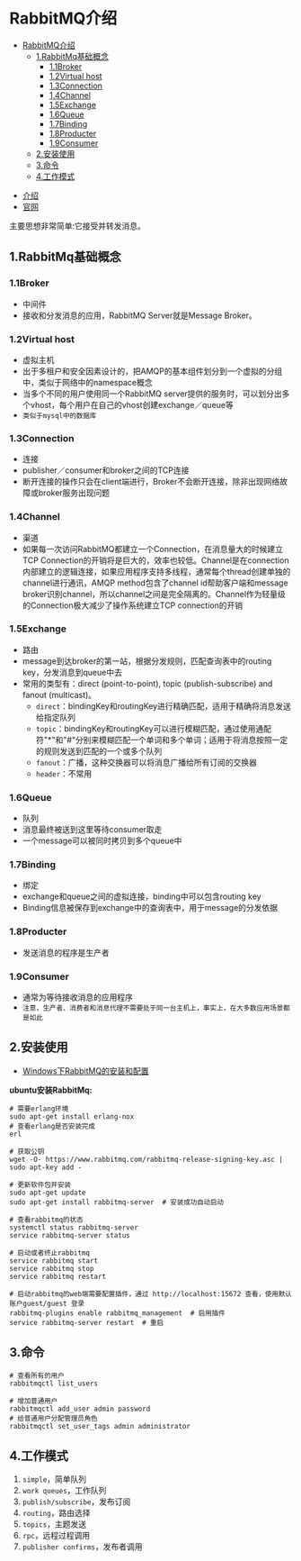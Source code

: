# RabbitMQ介绍

<!-- TOC -->

- [RabbitMQ介绍](#rabbitmq%e4%bb%8b%e7%bb%8d)
  - [1.RabbitMq基础概念](#1rabbitmq%e5%9f%ba%e7%a1%80%e6%a6%82%e5%bf%b5)
    - [1.1Broker](#11broker)
    - [1.2Virtual host](#12virtual-host)
    - [1.3Connection](#13connection)
    - [1.4Channel](#14channel)
    - [1.5Exchange](#15exchange)
    - [1.6Queue](#16queue)
    - [1.7Binding](#17binding)
    - [1.8Producter](#18producter)
    - [1.9Consumer](#19consumer)
  - [2.安装使用](#2%e5%ae%89%e8%a3%85%e4%bd%bf%e7%94%a8)
  - [3.命令](#3%e5%91%bd%e4%bb%a4)
  - [4.工作模式](#4%e5%b7%a5%e4%bd%9c%e6%a8%a1%e5%bc%8f)

<!-- /TOC -->

- [介绍](http://www.belonk.com/c/rabbitmq_intro_helloworld.html)
- [官网](https://www.rabbitmq.com/)

主要思想非常简单:它接受并转发消息。

## 1.RabbitMq基础概念

### 1.1Broker

- 中间件
- 接收和分发消息的应用，RabbitMQ Server就是Message Broker。

### 1.2Virtual host

- 虚拟主机
- 出于多租户和安全因素设计的，把AMQP的基本组件划分到一个虚拟的分组中，类似于网络中的namespace概念
- 当多个不同的用户使用同一个RabbitMQ server提供的服务时，可以划分出多个vhost，每个用户在自己的vhost创建exchange／queue等
- `类似于mysql中的数据库`

### 1.3Connection

- 连接
- publisher／consumer和broker之间的TCP连接
- 断开连接的操作只会在client端进行，Broker不会断开连接，除非出现网络故障或broker服务出现问题

### 1.4Channel

- 渠道
- 如果每一次访问RabbitMQ都建立一个Connection，在消息量大的时候建立TCP Connection的开销将是巨大的，效率也较低。Channel是在connection内部建立的逻辑连接，如果应用程序支持多线程，通常每个thread创建单独的channel进行通讯，AMQP method包含了channel id帮助客户端和message broker识别channel，所以channel之间是完全隔离的。Channel作为轻量级的Connection极大减少了操作系统建立TCP connection的开销

### 1.5Exchange

- 路由
- message到达broker的第一站，根据分发规则，匹配查询表中的routing key，分发消息到queue中去
- 常用的类型有：direct (point-to-point), topic (publish-subscribe) and fanout (multicast)。
  - `direct`：bindingKey和routingKey进行精确匹配，适用于精确将消息发送给指定队列
  - `topic`：bindingKey和routingKey可以进行模糊匹配，通过使用通配符"*"和"#"分别来模糊匹配一个单词和多个单词；适用于将消息按照一定的规则发送到匹配的一个或多个队列
  - `fanout`：广播，这种交换器可以将消息广播给所有订阅的交换器
  - `header`：不常用

### 1.6Queue

- 队列
- 消息最终被送到这里等待consumer取走
- 一个message可以被同时拷贝到多个queue中

### 1.7Binding

- 绑定
- exchange和queue之间的虚拟连接，binding中可以包含routing key
- Binding信息被保存到exchange中的查询表中，用于message的分发依据

### 1.8Producter

- 发送消息的程序是生产者

### 1.9Consumer

- 通常为等待接收消息的应用程序
- `注意，生产者、消费者和消息代理不需要处于同一台主机上，事实上，在大多数应用场景都是如此`

## 2.安装使用

- [Windows下RabbitMQ的安装和配置](https://blog.csdn.net/zhm3023/article/details/82217222)

**ubuntu安装RabbitMq:**

```shell
# 需要erlang环境
sudo apt-get install erlang-nox
# 查看erlang是否安装完成
erl

# 获取公钥
wget -O- https://www.rabbitmq.com/rabbitmq-release-signing-key.asc | sudo apt-key add -

# 更新软件包并安装
sudo apt-get update
sudo apt-get install rabbitmq-server  # 安装成功自动启动

# 查看rabbitmq的状态
systemctl status rabbitmq-server
service rabbitmq-server status

# 启动或者终止rabbitmq
service rabbitmq start
service rabbitmq stop
service rabbitmq restart

# 启动rabbitmq的web端需要配置插件，通过 http://localhost:15672 查看，使用默认账户guest/guest 登录
rabbitmq-plugins enable rabbitmq_management  # 启用插件
service rabbitmq-server restart  # 重启
```

## 3.命令

```shell
# 查看所有的用户
rabbitmqctl list_users

# 增加普通用户
rabbitmqctl add_user admin password
# 给普通用户分配管理员角色
rabbitmqctl set_user_tags admin administrator
```

## 4.工作模式

1. `simple`，简单队列
2. `work queues`，工作队列
3. `publish/subscribe`，发布订阅
4. `routing`，路由选择
5. `topics`，主题发送
6. `rpc`，远程过程调用
7. `publisher confirms`，发布者调用
